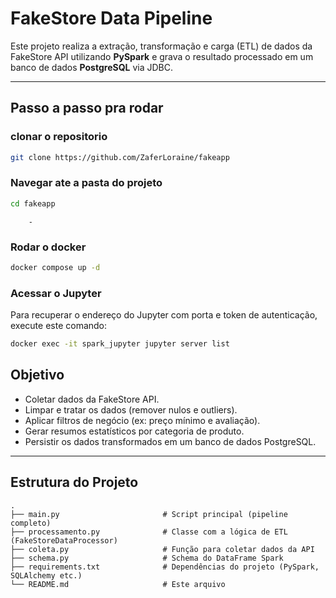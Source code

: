 # FakeStore Data Pipeline

Este projeto realiza a extração, transformação e carga (ETL) de dados da FakeStore API utilizando **PySpark** e grava o resultado processado em um banco de dados **PostgreSQL** via JDBC.

---
## Passo a passo pra rodar 
### clonar o repositorio
```bash
git clone https://github.com/ZaferLoraine/fakeapp
```

### Navegar ate a pasta do projeto
```bash
cd fakeapp
```
        - 
### Rodar o docker
```bash
docker compose up -d
```

### Acessar o Jupyter
Para recuperar o endereço do Jupyter com porta e token de autenticação, execute este comando:
```bash
docker exec -it spark_jupyter jupyter server list
```
##  Objetivo

- Coletar dados da FakeStore API.
- Limpar e tratar os dados (remover nulos e outliers).
- Aplicar filtros de negócio (ex: preço mínimo e avaliação).
- Gerar resumos estatísticos por categoria de produto.
- Persistir os dados transformados em um banco de dados PostgreSQL.

---

##  Estrutura do Projeto

```text
.
├── main.py                       # Script principal (pipeline completo)
├── processamento.py              # Classe com a lógica de ETL (FakeStoreDataProcessor)
├── coleta.py                     # Função para coletar dados da API
├── schema.py                     # Schema do DataFrame Spark
├── requirements.txt              # Dependências do projeto (PySpark, SQLAlchemy etc.)
└── README.md                     # Este arquivo
